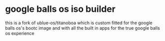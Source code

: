 # google balls os iso builder
this is a fork of ublue-os/titanoboa which is custom fitted for the google balls os's bootc image and with all the built in apps for the true google balls os experience
